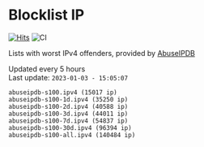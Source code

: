 # Blocklist IP

[![Hits](https://hits.seeyoufarm.com/api/count/incr/badge.svg?url=https%3A%2F%2Fgithub.com%2Fborestad%2Fblocklist-ip%2F&count_bg=%2379C83D&title_bg=%23555555&icon=&icon_color=%23E7E7E7&title=hits&edge_flat=false)](https://hits.seeyoufarm.com)  ![CI](https://img.shields.io/github/workflow/status/borestad/blocklist-ip/CI?style=flat-square)

Lists with worst IPv4 offenders, provided by [AbuseIPDB](https://www.abuseipdb.com/)

<!-- FOOTER-PLACEHOLDER -->
Updated every 5 hours<br>
Last update: `2023-01-03 - 15:05:07`
```
abuseipdb-s100.ipv4 (15017 ip)
abuseipdb-s100-1d.ipv4 (35250 ip)
abuseipdb-s100-2d.ipv4 (40588 ip)
abuseipdb-s100-3d.ipv4 (44011 ip)
abuseipdb-s100-7d.ipv4 (54837 ip)
abuseipdb-s100-30d.ipv4 (96394 ip)
abuseipdb-s100-all.ipv4 (140484 ip)
```
